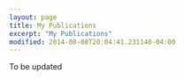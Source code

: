 ```yaml
---
layout: page
title: My Publications
excerpt: "My Publications"
modified: 2014-08-08T20:04:41.231140-04:00
---
```


To be updated
